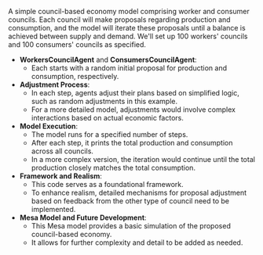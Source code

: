 
 A simple council-based economy model comprising worker and consumer councils. Each council will make proposals regarding production and consumption, and the model will iterate these proposals until a balance is achieved between supply and demand. We'll set up 100 workers' councils and 100 consumers' councils as specified.

- **WorkersCouncilAgent** and **ConsumersCouncilAgent**:
  - Each starts with a random initial proposal for production and consumption, respectively.
- **Adjustment Process**:
  - In each step, agents adjust their plans based on simplified logic, such as random adjustments in this example.
  - For a more detailed model, adjustments would involve complex interactions based on actual economic factors.
- **Model Execution**:
  - The model runs for a specified number of steps.
  - After each step, it prints the total production and consumption across all councils.
  - In a more complex version, the iteration would continue until the total production closely matches the total consumption.
- **Framework and Realism**:
  - This code serves as a foundational framework.
  - To enhance realism, detailed mechanisms for proposal adjustment based on feedback from the other type of council need to be implemented.
- **Mesa Model and Future Development**:
  - This Mesa model provides a basic simulation of the proposed council-based economy.
  - It allows for further complexity and detail to be added as needed.
